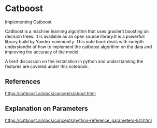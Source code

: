# Catboost
Implementing Catboost

CatBoost is a machine learning algorithm that uses gradient boosting on decision trees. It is available as an open source library.It is a powerfull library build by Yandex community.
This note book deals with indepth understandin of how to implement the catboost algorithm on the data and improving the accuracy of the model.

A breif discussion on the installation in python and understanding the features are covered under this notebook.

## References 
https://catboost.ai/docs/concepts/about.html

## Explanation on Parameters
https://catboost.ai/docs/concepts/python-reference_parameters-list.html
